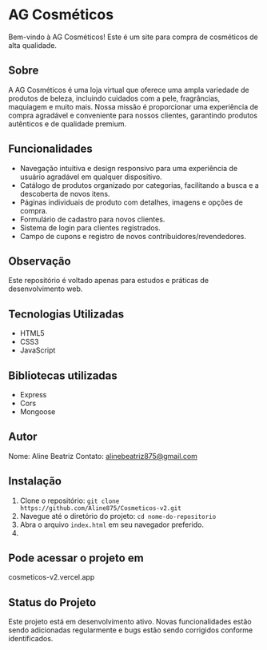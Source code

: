 # AG Cosméticos

Bem-vindo à AG Cosméticos! Este é um site para compra de cosméticos de alta qualidade.

## Sobre
A AG Cosméticos é uma loja virtual que oferece uma ampla variedade de produtos de beleza, incluindo cuidados com a pele, fragrâncias, maquiagem e muito mais. Nossa missão é proporcionar uma experiência de compra agradável e conveniente para nossos clientes, garantindo produtos autênticos e de qualidade premium.

## Funcionalidades
- Navegação intuitiva e design responsivo para uma experiência de usuário agradável em qualquer dispositivo.
- Catálogo de produtos organizado por categorias, facilitando a busca e a descoberta de novos itens.
- Páginas individuais de produto com detalhes, imagens e opções de compra.
- Formulário de cadastro para novos clientes.
- Sistema de login para clientes registrados.
- Campo de cupons e registro de novos contribuidores/revendedores.

## Observação 
Este repositório é voltado apenas para estudos e práticas de desenvolvimento web.

## Tecnologias Utilizadas
- HTML5
- CSS3
- JavaScript

## Bibliotecas utilizadas
- Express
- Cors
- Mongoose


## Autor
Nome: Aline Beatriz
Contato: alinebeatriz875@gmail.com

## Instalação
1. Clone o repositório: `git clone https://github.com/Aline875/Cosmeticos-v2.git`
2. Navegue até o diretório do projeto: `cd nome-do-repositorio`
3. Abra o arquivo `index.html` em seu navegador preferido.
4.

## Pode acessar o projeto em 
cosmeticos-v2.vercel.app

## Status do Projeto
Este projeto está em desenvolvimento ativo. Novas funcionalidades estão sendo adicionadas regularmente e bugs estão sendo corrigidos conforme identificados.

